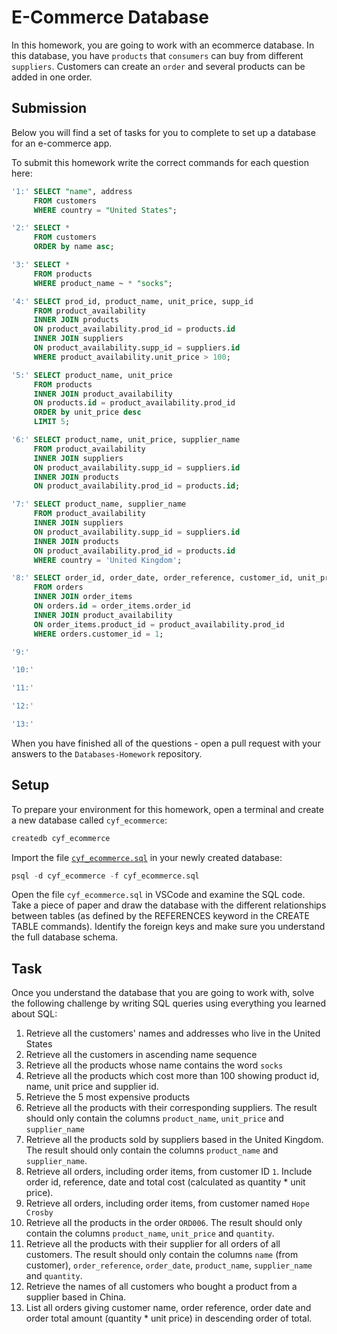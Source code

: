 # E-Commerce Database

In this homework, you are going to work with an ecommerce database. In this database, you have `products` that `consumers` can buy from different `suppliers`. Customers can create an `order` and several products can be added in one order.

## Submission

Below you will find a set of tasks for you to complete to set up a database for an e-commerce app.

To submit this homework write the correct commands for each question here:

```sql
'1:' SELECT "name", address
     FROM customers
     WHERE country = "United States";

'2:' SELECT *
     FROM customers
     ORDER by name asc;

'3:' SELECT *
     FROM products
     WHERE product_name ~ * "socks";

'4:' SELECT prod_id, product_name, unit_price, supp_id
     FROM product_availability
     INNER JOIN products
     ON product_availability.prod_id = products.id
     INNER JOIN suppliers
     ON product_availability.supp_id = suppliers.id
     WHERE product_availability.unit_price > 100;

'5:' SELECT product_name, unit_price
     FROM products
     INNER JOIN product_availability
     ON products.id = product_availability.prod_id
     ORDER by unit_price desc
     LIMIT 5;

'6:' SELECT product_name, unit_price, supplier_name
     FROM product_availability
     INNER JOIN suppliers
     ON product_availability.supp_id = suppliers.id
     INNER JOIN products
     ON product_availability.prod_id = products.id;

'7:' SELECT product_name, supplier_name
     FROM product_availability
     INNER JOIN suppliers
     ON product_availability.supp_id = suppliers.id
     INNER JOIN products
     ON product_availability.prod_id = products.id
     WHERE country = 'United Kingdom';

'8:' SELECT order_id, order_date, order_reference, customer_id, unit_price*quantity AS "total cost"
     FROM orders
     INNER JOIN order_items
     ON orders.id = order_items.order_id
     INNER JOIN product_availability
     ON order_items.product_id = product_availability.prod_id
     WHERE orders.customer_id = 1;

'9:'

'10:'

'11:'

'12:'

'13:'

```

When you have finished all of the questions - open a pull request with your answers to the `Databases-Homework` repository.

## Setup

To prepare your environment for this homework, open a terminal and create a new database called `cyf_ecommerce`:

```sql
createdb cyf_ecommerce
```

Import the file [`cyf_ecommerce.sql`](./cyf_ecommerce.sql) in your newly created database:

```sql
psql -d cyf_ecommerce -f cyf_ecommerce.sql
```

Open the file `cyf_ecommerce.sql` in VSCode and examine the SQL code. Take a piece of paper and draw the database with the different relationships between tables (as defined by the REFERENCES keyword in the CREATE TABLE commands). Identify the foreign keys and make sure you understand the full database schema.

## Task

Once you understand the database that you are going to work with, solve the following challenge by writing SQL queries using everything you learned about SQL:

1. Retrieve all the customers' names and addresses who live in the United States
2. Retrieve all the customers in ascending name sequence
3. Retrieve all the products whose name contains the word `socks`
4. Retrieve all the products which cost more than 100 showing product id, name, unit price and supplier id.
5. Retrieve the 5 most expensive products
6. Retrieve all the products with their corresponding suppliers. The result should only contain the columns `product_name`, `unit_price` and `supplier_name`
7. Retrieve all the products sold by suppliers based in the United Kingdom. The result should only contain the columns `product_name` and `supplier_name`.
8. Retrieve all orders, including order items, from customer ID `1`. Include order id, reference, date and total cost (calculated as quantity \* unit price).
9. Retrieve all orders, including order items, from customer named `Hope Crosby`
10. Retrieve all the products in the order `ORD006`. The result should only contain the columns `product_name`, `unit_price` and `quantity`.
11. Retrieve all the products with their supplier for all orders of all customers. The result should only contain the columns `name` (from customer), `order_reference`, `order_date`, `product_name`, `supplier_name` and `quantity`.
12. Retrieve the names of all customers who bought a product from a supplier based in China.
13. List all orders giving customer name, order reference, order date and order total amount (quantity \* unit price) in descending order of total.
